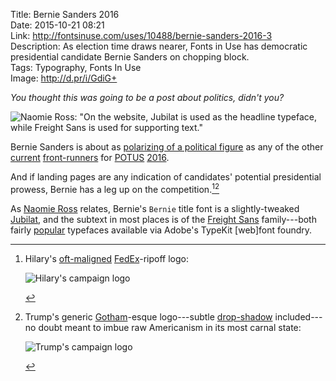 Title: Bernie Sanders 2016  
Date: 2015-10-21 08:21  
Link: http://fontsinuse.com/uses/10488/bernie-sanders-2016-3  
Description: As election time draws nearer, Fonts in Use has democratic presidential candidate Bernie Sanders on chopping block.  
Tags: Typography, Fonts In Use  
Image: http://d.pr/i/GdiG+  

<p><em class="topStory">You thought this was going to be a post about politics, didn't you?</em></p>

![Naomie Ross: "On the website, Jubilat is used as the headline typeface, while Freight Sans is used for supporting text."](http://d.pr/i/GdiG+ "Bernie Sanders website")
<!-- {.screenshot} -->

Bernie Sanders is about as [polarizing of a political figure][1] as any of the other [current][2] [front-runners][3] for [POTUS][4] [2016][5].

And if landing pages are any indication of candidates' potential presidential prowess, Bernie has a leg up on the competition.[^1][^2]

As [Naomie Ross][7] relates, Bernie's `Bernie` title font is a slightly-tweaked [Jubilat][8], and the subtext in most places is of the [Freight Sans][9] family---both fairly [popular][10] typefaces available via Adobe's TypeKit [web]font foundry.

[^1]: Hilary's [oft-maligned][a] [FedEx][b]-ripoff logo:
	<p><img src="http://d.pr/i/f0f+" alt="Hilary's campaign logo" title="Hilary's campaign logo" style="max-width: 50%"></p>
[^2]: Trump's generic [Gotham][d]-esque logo---subtle [drop-shadow][e] included---no doubt meant to imbue raw Americanism in its most carnal state:
	<p><img src="http://d.pr/i/16bFo+" alt="Trump's campaign logo" title="Trump's campaign logo" style="max-width: 50%"></p>

[a]: http://www.slate.com/blogs/the_slatest/2015/04/12/hillary_clinton_2016_campaign_logo_gets_mixed_reaction_on_twitter.html "Hilary on Twitter getting mixed reactions"
[b]: /2015/2/2/vintage-logos "My piece on vintage logos"
[d]: http://www.typography.com/fonts/gotham/overview/ "Gotham, from Hoefler & Co."
[e]: https://en.wikipedia.org/wiki/Drop_shadow "Wikipedia: Drop Shadow"

[1]: http://www.youtube.com/watch?v=S5vOKKMipSA "Bernie Saunders on Vox"
[2]: https://www.hillaryclinton.com "Hilary Clinton's campaign website"
[3]: https://www.donaldjtrump.com "Donald Trump's campaign website"
[4]: https://twitter.com/POTUS "The President of the United States official Twitter account"
[5]: https://en.wikipedia.org/wiki/POTUS "Wikipedia: POTUS"
[7]: http://fontsinuse.com/contributors/6317/naomie "Naomie Ross on Fonts In Use"
[8]: https://typekit.com/fonts/jubilat "Jubilat, on TypeKit"
[9]: https://typekit.com/fonts/freight-sans-pro "Freight Sans Pro, on TypeKit"
[10]: https://stratechery.com "Ben Thompson's blog"